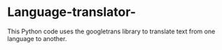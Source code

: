 # Language-translator-
This Python code uses the googletrans library to translate text from one language to another.
